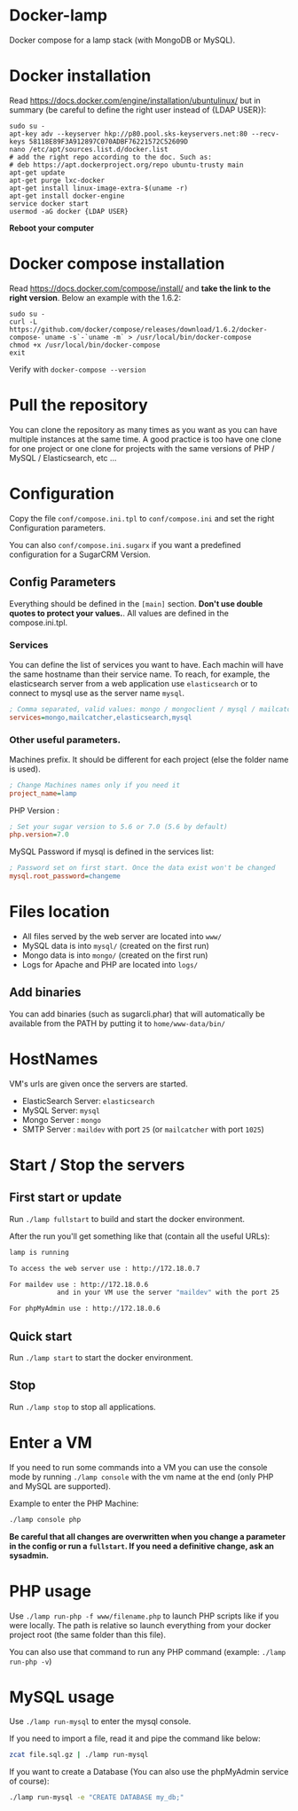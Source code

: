 # Docker-lamp
Docker compose for a lamp stack (with MongoDB or MySQL).


# Docker installation
Read https://docs.docker.com/engine/installation/ubuntulinux/ but in summary (be careful to define the right user instead of {LDAP USER}):
```
sudo su -
apt-key adv --keyserver hkp://p80.pool.sks-keyservers.net:80 --recv-keys 58118E89F3A912897C070ADBF76221572C52609D
nano /etc/apt/sources.list.d/docker.list
# add the right repo according to the doc. Such as:
# deb https://apt.dockerproject.org/repo ubuntu-trusty main
apt-get update
apt-get purge lxc-docker
apt-get install linux-image-extra-$(uname -r)
apt-get install docker-engine
service docker start
usermod -aG docker {LDAP USER}
```

**Reboot your computer**


# Docker compose installation
Read https://docs.docker.com/compose/install/ and **take the link to the right version**. Below an example with the 1.6.2:
```
sudo su -
curl -L https://github.com/docker/compose/releases/download/1.6.2/docker-compose-`uname -s`-`uname -m` > /usr/local/bin/docker-compose
chmod +x /usr/local/bin/docker-compose
exit
```

Verify with `docker-compose --version`

# Pull the repository
You can clone the repository as many times as you want as you can have multiple instances at the same time. A good practice is too have one clone for one project or one clone for projects with the same versions of PHP / MySQL / Elasticsearch, etc ...


# Configuration
Copy the file `conf/compose.ini.tpl` to `conf/compose.ini` and set the right Configuration parameters.

You can also `conf/compose.ini.sugarx` if you want a predefined configuration for a SugarCRM Version.

## Config Parameters
Everything should be defined in the `[main]` section. **Don't use double quotes to protect your values.**. All values are defined in the compose.ini.tpl.

### Services
You can define the list of services you want to have. Each machin will have the same hostname than their service name. To reach, for example, the elasticsearch server from a web application use `elasticsearch` or to connect to mysql use as the server name `mysql`.
```ini
; Comma separated, valid values: mongo / mongoclient / mysql / mailcatcher / elasticsearch
services=mongo,mailcatcher,elasticsearch,mysql
```

### Other useful parameters.
Machines prefix. It should be different for each project (else the folder name is used).
```ini
; Change Machines names only if you need it
project_name=lamp
```

PHP Version :
```ini
; Set your sugar version to 5.6 or 7.0 (5.6 by default)
php.version=7.0
```

MySQL Password if mysql is defined in the services list:
```ini
; Password set on first start. Once the data exist won't be changed
mysql.root_password=changeme
```

# Files location
* All files served by the web server are located into `www/`
* MySQL data is into `mysql/` (created on the first run)
* Mongo data is into `mongo/` (created on the first run)
* Logs for Apache and PHP are located into `logs/`

## Add binaries
You can add binaries (such as sugarcli.phar) that will automatically be available from the PATH by putting it to
`home/www-data/bin/`


# HostNames
VM's urls are given once the servers are started.
* ElasticSearch Server: `elasticsearch`
* MySQL Server: `mysql`
* Mongo Server : `mongo`
* SMTP Server : `maildev` with port `25` (or `mailcatcher` with port `1025`)


# Start / Stop the servers
## First start or update
Run `./lamp fullstart` to build and start the docker environment.

After the run you'll get something like that (contain all the useful URLs):
```bash
lamp is running

To access the web server use : http://172.18.0.7

For maildev use : http://172.18.0.6
            and in your VM use the server "maildev" with the port 25

For phpMyAdmin use : http://172.18.0.6
```

## Quick start
Run `./lamp start` to start the docker environment.

## Stop
Run `./lamp stop` to stop all applications.


# Enter a VM
If you need to run some commands into a VM you can use the console mode by running `./lamp console` with the vm name at the end (only PHP and MySQL are supported).

Example to enter the PHP Machine:
```bash
./lamp console php
```
**Be careful that all changes are overwritten when you change a parameter in the config or run a `fullstart`. If you need a definitive change, ask an sysadmin.**


# PHP usage
Use `./lamp run-php -f www/filename.php` to launch PHP scripts like if you were locally. The path is relative so launch everything from your docker project root (the same folder than this file).

You can also use that command to run any PHP command (example: `./lamp run-php -v`)


# MySQL usage
Use `./lamp run-mysql` to enter the mysql console.

If you need to import a file, read it and pipe the command like below:
```bash
zcat file.sql.gz | ./lamp run-mysql
```

If you want to create a Database (You can also use the phpMyAdmin service of course):
```bash
./lamp run-mysql -e "CREATE DATABASE my_db;"
```
